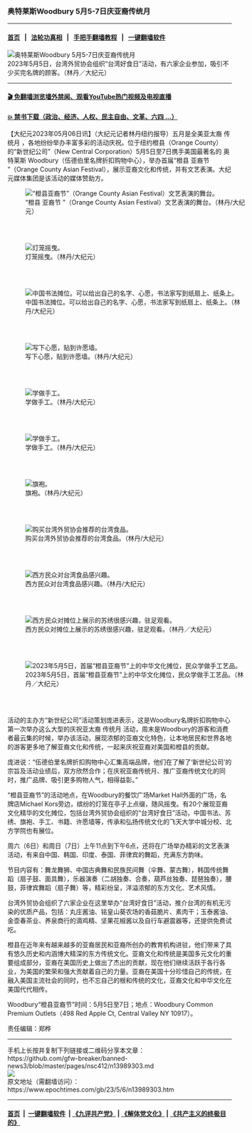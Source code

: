 ### 奥特莱斯Woodbury 5月5-7日庆亚裔传统月
------------------------

#### [首页](https://github.com/gfw-breaker/banned-news3/blob/master/README.md) &nbsp;&nbsp;|&nbsp;&nbsp; [法轮功真相](https://github.com/begood0513/basic/blob/master/README.md)  &nbsp;&nbsp;|&nbsp;&nbsp; [手把手翻墙教程](https://github.com/gfw-breaker/guides/wiki)  &nbsp;&nbsp;|&nbsp;&nbsp; [一键翻墙软件](https://github.com/gfw-breaker/nogfw/blob/master/README.md)  



<div><img alt="奥特莱斯Woodbury 5月5-7日庆亚裔传统月" class="attachment-djy_600_400 size-djy_600_400 wp-post-image" src="https://i.epochtimes.com/assets/uploads/2023/05/id13989304-165852-600x400.jpg"/>
<div class="caption">
 2023年5月5日，台湾外贸协会组织“台湾好食日”活动，有六家企业参加，吸引不少买完名牌的顾客。（林丹／大纪元）
</div></div><hr/>

#### [ 🎬  免翻墙浏览墙外禁闻、观看YouTube热门视频及电视直播](https://github.com/gfw-breaker/HelloWorld)

#### [ 💥  禁书下载（政治、经济、人权、民主自由、文革、六四 ...）](https://github.com/gfw-breaker/books/blob/master/README.md)

<div><p>
 【大纪元2023年05月06日讯】（大纪元记者林丹纽约报导）五月是全美亚太裔
 <ok href="https://www.epochtimes.com/gb/tag/%E4%BC%A0%E7%BB%9F%E6%9C%88.html">
  传统月
 </ok>
 ，各地纷纷举办丰富多彩的活动庆祝。位于纽约橙县（Orange County）的“新世纪公司”（New Central Corporation）5月5日至7日携手美国最著名的
 <ok href="https://www.epochtimes.com/gb/tag/%E5%A5%A5%E7%89%B9%E8%8E%B1%E6%96%AF.html">
  奥特莱斯
 </ok>
 Woodbury（伍德伯里名牌折扣购物中心），举办首届“橙县
 <ok href="https://www.epochtimes.com/gb/tag/%E4%BA%9A%E8%A3%94%E8%8A%82.html">
  亚裔节
 </ok>
 ”（Orange County Asian Festival），展示亚裔文化和传统，并有文艺表演。大纪元媒体集团是该活动的媒体赞助方。
</p>
<figure aria-describedby="caption-13989315" class="wp-caption aligncenter" id="13989315" style="width: 500px">
 <ok href=" https://i.epochtimes.com/assets/uploads/2023/05/id13989315-165876-450x338.jpg" rel="noreferrer noopener" target="_blank">
  <img alt="“橙县亚裔节”（Orange County Asian Festival）文艺表演的舞台。" src="https://i.epochtimes.com/assets/uploads/2023/05/id13989315-165876-450x338.jpg"/>
 </ok>
 <br/><figcaption class="wp-caption-text" id="caption-13989315">
  “橙县
  <ok href="https://www.epochtimes.com/gb/tag/%E4%BA%9A%E8%A3%94%E8%8A%82.html">
   亚裔节
  </ok>
  ”（Orange County Asian Festival）文艺表演的舞台。（林丹/大纪元）
 </figcaption><br/>
</figure><br/>
<figure aria-describedby="caption-13989314" class="wp-caption aligncenter" id="13989314" style="width: 500px">
 <ok href=" https://i.epochtimes.com/assets/uploads/2023/05/id13989314-165875-450x338.jpg" rel="noreferrer noopener" target="_blank">
  <img alt="灯笼摇曳。" src="https://i.epochtimes.com/assets/uploads/2023/05/id13989314-165875-450x338.jpg"/>
 </ok>
 <br/><figcaption class="wp-caption-text" id="caption-13989314">
  灯笼摇曳。（林丹/大纪元）
 </figcaption><br/>
</figure><br/>
<figure aria-describedby="caption-13989313" class="wp-caption aligncenter" id="13989313" style="width: 500px">
 <ok href=" https://i.epochtimes.com/assets/uploads/2023/05/id13989313-165874-450x338.jpg" rel="noreferrer noopener" target="_blank">
  <img alt="中国书法摊位。可以给出自己的名字、心愿，书法家写到纸扇上、纸条上。" src="https://i.epochtimes.com/assets/uploads/2023/05/id13989313-165874-450x338.jpg"/>
 </ok>
 <br/><figcaption class="wp-caption-text" id="caption-13989313">
  中国书法摊位。可以给出自己的名字、心愿，书法家写到纸扇上、纸条上。（林丹/大纪元）
 </figcaption><br/>
</figure><br/>
<figure aria-describedby="caption-13989312" class="wp-caption aligncenter" id="13989312" style="width: 500px">
 <ok href=" https://i.epochtimes.com/assets/uploads/2023/05/id13989312-165873-450x338.jpg" rel="noreferrer noopener" target="_blank">
  <img alt="写下心愿，贴到许愿墙。" src="https://i.epochtimes.com/assets/uploads/2023/05/id13989312-165873-450x338.jpg"/>
 </ok>
 <br/><figcaption class="wp-caption-text" id="caption-13989312">
  写下心愿，贴到许愿墙。（林丹/大纪元）
 </figcaption><br/>
</figure><br/>
<figure aria-describedby="caption-13989311" class="wp-caption aligncenter" id="13989311" style="width: 500px">
 <ok href=" https://i.epochtimes.com/assets/uploads/2023/05/id13989311-165872-450x338.jpg" rel="noreferrer noopener" target="_blank">
  <img alt="学做手工。" src="https://i.epochtimes.com/assets/uploads/2023/05/id13989311-165872-450x338.jpg"/>
 </ok>
 <br/><figcaption class="wp-caption-text" id="caption-13989311">
  学做手工。（林丹/大纪元）
 </figcaption><br/>
</figure><br/>
<figure aria-describedby="caption-13989310" class="wp-caption aligncenter" id="13989310" style="width: 500px">
 <ok href=" https://i.epochtimes.com/assets/uploads/2023/05/id13989310-165871-450x338.jpg" rel="noreferrer noopener" target="_blank">
  <img alt="学做手工。" src="https://i.epochtimes.com/assets/uploads/2023/05/id13989310-165871-450x338.jpg"/>
 </ok>
 <br/><figcaption class="wp-caption-text" id="caption-13989310">
  学做手工。（林丹/大纪元）
 </figcaption><br/>
</figure><br/>
<figure aria-describedby="caption-13989309" class="wp-caption aligncenter" id="13989309" style="width: 500px">
 <ok href=" https://i.epochtimes.com/assets/uploads/2023/05/id13989309-165869-450x338.jpg" rel="noreferrer noopener" target="_blank">
  <img alt="旗袍。" src="https://i.epochtimes.com/assets/uploads/2023/05/id13989309-165869-450x338.jpg"/>
 </ok>
 <br/><figcaption class="wp-caption-text" id="caption-13989309">
  旗袍。（林丹/大纪元）
 </figcaption><br/>
</figure><br/>
<figure aria-describedby="caption-13989308" class="wp-caption aligncenter" id="13989308" style="width: 500px">
 <ok href=" https://i.epochtimes.com/assets/uploads/2023/05/id13989308-165868-450x338.jpg" rel="noreferrer noopener" target="_blank">
  <img alt="购买台湾外贸协会推荐的台湾食品。" src="https://i.epochtimes.com/assets/uploads/2023/05/id13989308-165868-450x338.jpg"/>
 </ok>
 <br/><figcaption class="wp-caption-text" id="caption-13989308">
  购买台湾外贸协会推荐的台湾食品。（林丹/大纪元）
 </figcaption><br/>
</figure><br/>
<figure aria-describedby="caption-13989307" class="wp-caption aligncenter" id="13989307" style="width: 500px">
 <ok href=" https://i.epochtimes.com/assets/uploads/2023/05/id13989307-165867-450x338.jpg" rel="noreferrer noopener" target="_blank">
  <img alt="西方民众对台湾食品感兴趣。" src="https://i.epochtimes.com/assets/uploads/2023/05/id13989307-165867-450x338.jpg"/>
 </ok>
 <br/><figcaption class="wp-caption-text" id="caption-13989307">
  西方民众对台湾食品感兴趣。（林丹/大纪元）
 </figcaption><br/>
</figure><br/>
<figure aria-describedby="caption-13989306" class="wp-caption aligncenter" id="13989306" style="width: 500px">
 <ok href=" https://i.epochtimes.com/assets/uploads/2023/05/id13989306-165854-450x338.jpg" rel="noreferrer noopener" target="_blank">
  <img alt="西方民众对摊位上展示的苏绣很感兴趣，驻足观看。" src="https://i.epochtimes.com/assets/uploads/2023/05/id13989306-165854-450x338.jpg"/>
 </ok>
 <br/><figcaption class="wp-caption-text" id="caption-13989306">
  西方民众对摊位上展示的苏绣很感兴趣，驻足观看。（林丹／大纪元）
 </figcaption><br/>
</figure><br/>
<figure aria-describedby="caption-13989305" class="wp-caption aligncenter" id="13989305" style="width: 500px">
 <ok href=" https://i.epochtimes.com/assets/uploads/2023/05/id13989305-165853-450x338.jpg" rel="noreferrer noopener" target="_blank">
  <img alt="2023年5月5日，首届“橙县亚裔节”上的中华文化摊位，民众学做手工艺品。" src="https://i.epochtimes.com/assets/uploads/2023/05/id13989305-165853-450x338.jpg"/>
 </ok>
 <br/><figcaption class="wp-caption-text" id="caption-13989305">
  2023年5月5日，首届“橙县亚裔节”上的中华文化摊位，民众学做手工艺品。（林丹／大纪元）
 </figcaption><br/>
</figure><br/>
<p>
 活动的主办方“新世纪公司”活动策划庞进表示，这是Woodbury名牌折扣购物中心第一次举办这么大型的庆祝亚太裔
 <ok href="https://www.epochtimes.com/gb/tag/%E4%BC%A0%E7%BB%9F%E6%9C%88.html">
  传统月
 </ok>
 活动，周末是Woodbury的游客和消费者最云集的时候，举办该活动，展现浓郁的亚裔文化特色，让本地居民和世界各地的游客更多地了解亚裔文化和传统，一起来庆祝亚裔对美国和橙县的贡献。
</p>
<p>
 庞进说：“伍德伯里名牌折扣购物中心汇集高端品牌，他们在了解了‘新世纪公司’的宗旨及活动业绩后，双方欣然合作；在庆祝亚裔传统月、推广亚裔传统文化的同时，推广品牌、吸引更多购物人气，相得益彰。”
</p>
<p>
 “橙县亚裔节”的活动地点，在Woodbury的餐饮广场Market Hall外面的广场，名牌店Michael Kors旁边，缤纷的灯笼在亭子上点缀，随风摇曳。有20个展现亚裔文化精华的文化摊位，包括台湾外贸协会组织的“台湾好食日”活动，中国书法、苏绣、旗袍、手工、书籍、许愿墙等，传承和弘扬传统文化的飞天大学中城分校、北方学院也有展位。
</p>
<p>
 周六（6日）和周日（7日）上午11点到下午6点，还将在广场举办精彩的文艺表演活动，有来自中国、韩国、印度、泰国、菲律宾的舞蹈，充满东方韵味。
</p>
<p>
 节目内容有：舞龙舞狮、中国古典舞和民族民间舞（伞舞、蒙古舞），韩国传统舞蹈（扇子鼓、面具舞），乐器演奏（二胡独奏、合奏，葫芦丝独奏、琵琶独奏），腰鼓，菲律宾舞蹈（扇子舞）等，精彩纷呈，洋溢浓郁的东方文化、艺术风情。
</p>
<p>
 台湾外贸协会组织了六家企业在这里举办“台湾好食日”活动，推介台湾的有机无污染的优质产品，包括：丸庄酱油、铭皇山葵农场的香菇脆片、素肉干；玉泰酱油、金壶春茶业、养泉商行的滴鸡精、坚果花椒酱以及自行车避震器等，还提供免费试吃。
</p>
<p>
 橙县在近年来有越来越多的亚裔居民和亚裔所创办的教育机构进驻，他们带来了具有悠久历史和内涵博大精深的东方传统文化。亚裔文化和传统是美国多元文化的重要组成部分，亚裔在美国历史上做出了杰出的贡献，现在他们继续活跃于各行各业，为美国的繁荣和强大贡献着自己的力量。亚裔在美国十分珍惜自己的传统，在融入美国主流社会的同时，也不忘自己的根和传统的文化，亚裔文化和中华文化在美国代代相传。
</p>
<p>
 Woodbury“橙县亚裔节”时间：5月5日至7日；地点：Woodbury Common Premium Outlets（498 Red Apple Ct, Central Valley NY 10917）。
</p>
<p>
 责任编辑：郑桦
</p>
</div>
<hr/>
手机上长按并复制下列链接或二维码分享本文章：<br/>
https://github.com/gfw-breaker/banned-news3/blob/master/pages/nsc412/n13989303.md <br/>
<a href='https://github.com/gfw-breaker/banned-news3/blob/master/pages/nsc412/n13989303.md'><img src='https://github.com/gfw-breaker/banned-news3/blob/master/pages/nsc412/n13989303.md.png'/></a> <br/>
原文地址（需翻墙访问）：https://www.epochtimes.com/gb/23/5/6/n13989303.htm


------------------------
#### [首页](https://github.com/gfw-breaker/banned-news3/blob/master/README.md) &nbsp;|&nbsp; [一键翻墙软件](https://github.com/gfw-breaker/nogfw/blob/master/README.md) &nbsp;| [《九评共产党》](https://github.com/gfw-breaker/9ping.md/blob/master/README.md#九评之一评共产党是什么) | [《解体党文化》](https://github.com/gfw-breaker/jtdwh.md/blob/master/README.md) | [《共产主义的终极目的》](https://github.com/gfw-breaker/gczydzjmd.md/blob/master/README.md)


<img src='http://gfw-breaker.win/banned-news3/pages/nsc412/n13989303.md' width='0px' height='0px'/>